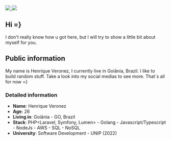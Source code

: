 <a target='_blank' href="https://www.instagram.com/v3ronez">
        <img src="https://img.shields.io/badge/Instagram-E4405F?style=for-the-badge&logo=instagram&logoColor=white">
</a>
<a target='_blank' href="https://www.linkedin.com/in/henrique-veronez/">
        <img src="https://img.shields.io/badge/LinkedIn-0077B5?style=for-the-badge&logo=linkedin&logoColor=white">
</a>

## Hi =}

I don't really know how u got here, but I will try to show a little bit about myself for you.

## Public information
My name is Henrique Veronez, I currently live in Goiânia, Brazil. I like to build random stuff. Take a look into my social medias to see more. That`s all for now =}

### Detailed information

* **Name**: Henrique Veronez
* **Age**: 26
* **Living in**: Goiânia - GO, Brazil
* **Stack**: PHP<Laravel, Symfony, Lumen> - Golang - Javascript/Typescript - NodeJs - AWS - SQL - NoSQL
* **University**: Software Development - UNIP (2022)
